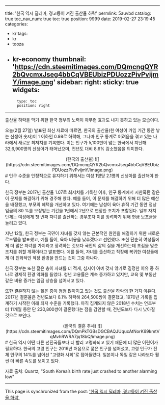 
---
title: '한국 역시 딜레마, 경고등이 켜진 출산율 하락'
permlink: 5auvbd
catalog: true
toc_nav_num: true
toc: true
position: 9999
date: 2019-02-27 23:19:45
categories:
- kr
tags:
- kr
- tooza
- kr-economy
thumbnail: 'https://cdn.steemitimages.com/DQmcngQYR2bQvcmxJseg4bbCqVBEUbizPDUozzPivPvijmY/image.png'
sidebar:
    right:
        sticky: true
widgets:
    -
        type: toc
        position: right
---


출산율 하락을 막기 위한 한국 정부의 노력이 아무런 효과도 내지 못하고 있는 모습이다.

오늘(2월 27일) 발표된 최신 자료에 따르면, 한국의 출산율(한 여성이 가임 기간 동안 낳는 신생아 숫자)이 1 이하인 0.98로 하락해, 그나마 인구 통계로 어려움을 겪고 있는 나라에서 새로운 최저치를 기록했다. 이는 인구가 5,100만이 넘는 한국에서 지난해 32,6,900명의 신생아가 태어났으며, 전년도 대비 8.6% 감소했음을 의미한다.
 
<center>
(한국의 출산율)
![](https://cdn.steemitimages.com/DQmcngQYR2bQvcmxJseg4bbCqVBEUbizPDUozzPivPvijmY/image.png)
</center>
#
인구 수준을 안정적으로 유지하기 위해서는 여성 1명당 2.1명의 신생아를 출산해야 한다.

한국 정부는 2017년 출산율 1.07로 최저치를 기록한 이후, 인구 통계에서 시한폭탄 같은 이 문제를 해결하기 위해 경주해 왔다. 예를 들어, 이 문제를 해결하기 위해 더 많은 예산을 배정했고, 부모의 혜택을 개선하고 있다. 여기에는 남성이 육아 휴직 기간 동안 정상 임금의 80 %를 보장받는 기간을 1년에서 2년으로 연장한 조치가 포함된다. 일부 자치 단체는 여성에게 첫 번째 자녀를 출산하는 경우조차 이를 장려하기 위해 현금 보조금을 늘리고 있다.

지난 12월, 한국 정부는 국민이 자녀를 갖지 않는 근본적인 원인을 해결하기 위한 새로운 로드맵을 발표했고, 예를 들어, 육아 비용을 낮추겠다고 선언했다. 또한 단순히 여성들에게 더 많은 자녀를 가지라고 장려하는 것보다 국민의 삶의 질을 개선하는데 초점을 맞춘 조치를 취할 계획이라고 발표했다. 예를 들어, 자녀를 출산하고 직장에 복귀한 여성들에게 더 친화적인 직장 환경을 만드는 것이 그중 하나다. 

한국 정부는 또한 젊은 층이 자녀를 더 적게, 심지어 아예 갖지 않기로 결정한 이유 중 하나로 경제적 환경 악화를 들었다. 청년 고용률은 계속 증가하고 있지만, 교육 및 부동산 같은 비용 증가는 임금 상승을 넘어서고 있다. 

또한 결혼하지 않는 젊은 층이 점점 많아지고 있는 것도 출산율 하락의 한 가지 이유다. 2017년 결혼율은 전년도보다 6.1% 하락해 264,500쌍이 결혼했고, 1970년 기록을 집계하기 시작한 이래 최저 수준을 기록했다. 아직 집계되지 않은 2018년 수치는 연초부터 11개월 동안 단 230,800쌍이 결혼했다는 점을 감안할 때, 전년도보다 다시 낮아질 것으로 보인다.

<center>
(한국의 결혼 추세)
![](https://cdn.steemitimages.com/DQmPkTGBsDGCBAQJUqucAtNorK69kmtVqMvhRWRA7jq18bQ/image.png)
</center>
#
한국 역시 어떤 다른 선진국들보다 더 빨리 고령화되고 있기 때문에 더 많은 어린이가 필요하다. 한국의 고령 인구는 2016년 처음으로 젊은 인구를 넘어섰고, 고령 인구가 전체 인구의 14%를 넘어선 "고령화 사회"로 접어들었다. 일본이나 독일 같은 나라보다 훨씬 더 빠른 속도를 보이고 있다. 

자료 출처: Quartz, "South Korea’s birth rate just crashed to another alarming low"

- - -

This page is synchronized from the post: ['한국 역시 딜레마, 경고등이 켜진 출산율 하락'](https://steemit.com/@pius.pius/5auvbd)
